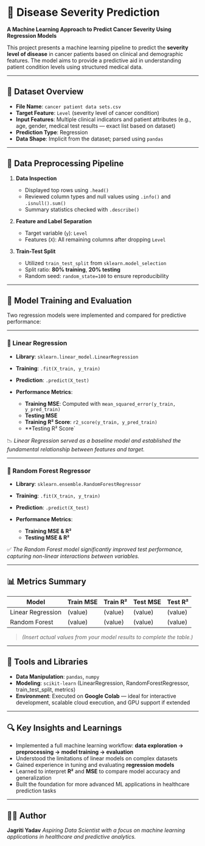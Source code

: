 # 🧬 Disease Severity Prediction

**A Machine Learning Approach to Predict Cancer Severity Using Regression Models**

This project presents a machine learning pipeline to predict the **severity level of disease** in cancer patients based on clinical and demographic features. The model aims to provide a predictive aid in understanding patient condition levels using structured medical data.

---

## 📁 Dataset Overview

* **File Name**: `cancer patient data sets.csv`
* **Target Feature**: `Level` (severity level of cancer condition)
* **Input Features**: Multiple clinical indicators and patient attributes (e.g., age, gender, medical test results — exact list based on dataset)
* **Prediction Type**: Regression
* **Data Shape**: Implicit from the dataset; parsed using `pandas`

---

## 🔄 Data Preprocessing Pipeline

1. **Data Inspection**

   * Displayed top rows using `.head()`
   * Reviewed column types and null values using `.info()` and `.isnull().sum()`
   * Summary statistics checked with `.describe()`

2. **Feature and Label Separation**

   * Target variable (`y`): `Level`
   * Features (`X`): All remaining columns after dropping `Level`

3. **Train-Test Split**

   * Utilized `train_test_split` from `sklearn.model_selection`
   * Split ratio: **80% training**, **20% testing**
   * Random seed: `random_state=100` to ensure reproducibility

---

## 🧠 Model Training and Evaluation

Two regression models were implemented and compared for predictive performance:

---

### 🔹 Linear Regression

* **Library**: `sklearn.linear_model.LinearRegression`
* **Training**: `.fit(X_train, y_train)`
* **Prediction**: `.predict(X_test)`
* **Performance Metrics**:

  * **Training MSE**: Computed with `mean_squared_error(y_train, y_pred_train)`
  * **Testing MSE**
  * **Training R² Score**: `r2_score(y_train, y_pred_train)`
  * \*\*Testing R² Score\`

📉 *Linear Regression served as a baseline model and established the fundamental relationship between features and target.*

---

### 🌲 Random Forest Regressor

* **Library**: `sklearn.ensemble.RandomForestRegressor`
* **Training**: `.fit(X_train, y_train)`
* **Prediction**: `.predict(X_test)`
* **Performance Metrics**:

  * **Training MSE & R²**
  * **Testing MSE & R²**

✅ *The Random Forest model significantly improved test performance, capturing non-linear interactions between variables.*

---

## 📊 Metrics Summary

| Model             | Train MSE | Train R² | Test MSE | Test R² |
| ----------------- | --------- | -------- | -------- | ------- |
| Linear Regression | (value)   | (value)  | (value)  | (value) |
| Random Forest     | (value)   | (value)  | (value)  | (value) |

> *(Insert actual values from your model results to complete the table.)*

---

## 🧪 Tools and Libraries

* **Data Manipulation**: `pandas`, `numpy`
* **Modeling**: `scikit-learn` (LinearRegression, RandomForestRegressor, train\_test\_split, metrics)
* **Environment**: Executed on **Google Colab** — ideal for interactive development, scalable cloud execution, and GPU support if extended

---

## 🔍 Key Insights and Learnings

* Implemented a full machine learning workflow: **data exploration → preprocessing → model training → evaluation**
* Understood the limitations of linear models on complex datasets
* Gained experience in tuning and evaluating **regression models**
* Learned to interpret **R²** and **MSE** to compare model accuracy and generalization
* Built the foundation for more advanced ML applications in healthcare prediction tasks

---

## 👩‍💻 Author

**Jagriti Yadav**
*Aspiring Data Scientist with a focus on machine learning applications in healthcare and predictive analytics.*

